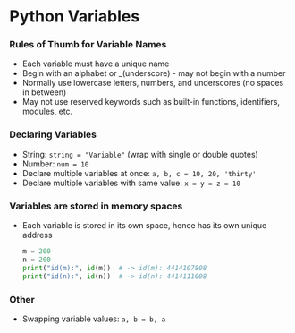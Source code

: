 # Python Variables

### Rules of Thumb for Variable Names

- Each variable must have a unique name
- Begin with an alphabet or _(underscore) - may not begin with a number
- Normally use lowercase letters, numbers, and underscores (no spaces in between)
- May not use reserved keywords such as built-in functions, identifiers, modules, etc.



### Declaring Variables

- String: `string = "Variable"`   (wrap with single or double quotes)
- Number: `num = 10`
- Declare multiple variables at once: `a, b, c = 10, 20, 'thirty'`
- Declare multiple variables with same value: `x = y = z = 10`



### Variables are stored in memory spaces

- Each variable is stored in its own space, hence has its own unique address

  ```python
  m = 200
  n = 200
  print("id(m):", id(m))  # -> id(m): 4414107808
  print("id(n):", id(n))  # -> id(n): 4414111008
  ```


### Other

- Swapping variable values: `a, b = b, a`





